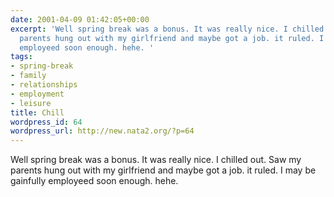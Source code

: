 ```yaml
---
date: 2001-04-09 01:42:05+00:00
excerpt: 'Well spring break was a bonus. It was really nice. I chilled out. Saw my
  parents hung out with my girlfriend and maybe got a job. it ruled. I may be gainfully
  employeed soon enough. hehe. '
tags:
- spring-break
- family
- relationships
- employment
- leisure
title: Chill
wordpress_id: 64
wordpress_url: http://new.nata2.org/?p=64
---
```


Well spring break was a bonus. It was really nice. I chilled out. Saw my parents hung out with my girlfriend and maybe got a job. it ruled. I may be gainfully employeed soon enough. hehe.
